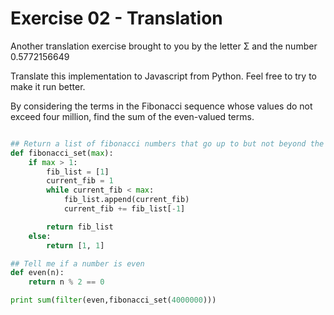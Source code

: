Exercise 02 - Translation
=========================

Another translation exercise brought to you by the letter Σ and the number 0.5772156649

Translate this implementation to Javascript from Python. Feel free to try to make it run better.

By considering the terms in the Fibonacci sequence whose values do not exceed four million, find the sum of the even-valued terms.

```python

## Return a list of fibonacci numbers that go up to but not beyond the maximum number provided
def fibonacci_set(max):
	if max > 1:
		fib_list = [1]
		current_fib = 1
		while current_fib < max:
			fib_list.append(current_fib)
			current_fib += fib_list[-1]

		return fib_list
	else:
		return [1, 1]

## Tell me if a number is even
def even(n):
    return n % 2 == 0

print sum(filter(even,fibonacci_set(4000000)))

```